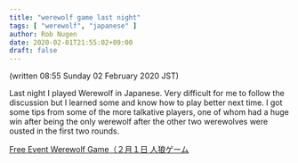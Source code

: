 ```yaml
---
title: "werewolf game last night"
tags: [ "werewolf", "japanese" ]
author: Rob Nugen
date: 2020-02-01T21:55:02+09:00
draft: false
---
```


(written 08:55 Sunday 02 February 2020 JST)

Last night I played Werewolf in Japanese.  Very difficult for me to
follow the discussion but I learned some and know how to play better
next time.  I got some tips from some of the more talkative players,
one of whom had a huge win after being the only werewolf after the
other two werewolves were ousted in the first two rounds.


[Free Event Werewolf Game（２月１日 人狼ゲーム](https://www.meetup.com/English-in-Tokyo/events/268003834/)
